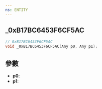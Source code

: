 ```yaml
---
ns: ENTITY
---
```

## _0xB17BC6453F6CF5AC

```c
// 0xB17BC6453F6CF5AC
void _0xB17BC6453F6CF5AC(Any p0, Any p1);
```


## 參數
* **p0**: 
* **p1**: 

